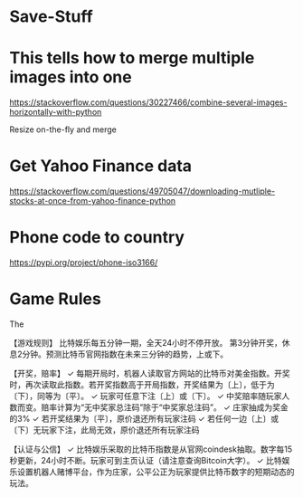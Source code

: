 # Save-Stuff

# This tells how to merge multiple images into one
https://stackoverflow.com/questions/30227466/combine-several-images-horizontally-with-python

Resize on-the-fly and merge


# Get Yahoo Finance data
https://stackoverflow.com/questions/49705047/downloading-mutliple-stocks-at-once-from-yahoo-finance-python


# Phone code to country
https://pypi.org/project/phone-iso3166/


# Game Rules

The 

【游戏规则】
比特娱乐每五分钟一期，全天24小时不停开放。 第3分钟开奖，休息2分钟。预测比特币官网指数在未来三分钟的趋势，上或下。

【开奖，赔率】
✓ 每期开局时，机器人读取官方网站的比特币对美金指数。开奖时，再次读取此指数。若开奖指数高于开局指数，开奖结果为〔上〕，低于为〔下〕，同等为〔平〕。
✓ 玩家可任意下注〔上〕或〔下〕。
✓ 中奖赔率随玩家人数而变。赔率计算为“无中奖家总注码”除于“中奖家总注码”。
✓ 庄家抽成为奖金的3%
✓ 若开奖结果为〔平〕，原价退还所有玩家注码
✓ 若任何一边〔上〕或〔下〕无玩家下注，此局无效，原价退还所有玩家注码

【认证与公信】
✓ 比特娱乐采取的比特币指数是从官网coindesk抽取。数字每15秒更新，24小时不断。玩家可到主页认证（请注意查询Bitcoin大字）。
✓ 比特娱乐设置机器人赌博平台，作为庄家，公平公正为玩家提供比特币数字的短期动态的玩法。
